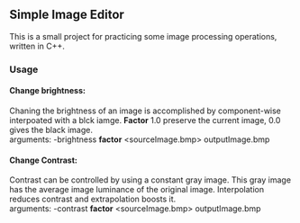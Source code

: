 ## Simple Image Editor  
This is a small project for practicing some image processing operations, written in C++. 


### Usage
#### Change brightness: 
Chaning the brightness of an image is accomplished by component-wise interpoated with a blck iamge. __Factor__ 1.0 preserve the current image, 0.0 gives the black image.  
arguments: -brightness __factor__ <sourceImage.bmp> outputImage.bmp 

#### Change Contrast:
Contrast can be controlled by using a constant gray image. This gray image has the average image luminance of the original image. Interpolation reduces contrast and extrapolation boosts it.  
arguments: -contrast __factor__ <sourceImage.bmp> outputImage.bmp 